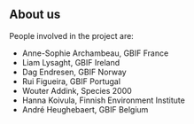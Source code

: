 ## About us
People involved in the project are:
* Anne-Sophie Archambeau, GBIF France
* Liam Lysaght, GBIF Ireland
* Dag Endresen, GBIF Norway
* Rui Figueira, GBIF Portugal
* Wouter Addink, Species 2000
* Hanna Koivula, Finnish Environment Institute
* André Heughebaert, GBIF Belgium

